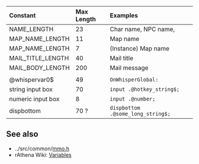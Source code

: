 | **Constant**        | **Max Length** | **Examples**           |
|:--------------------|:---------------|:-----------------------|
| NAME\_LENGTH        | 23             | Char name, NPC name,   |
| MAP\_NAME\_LENGTH   | 11             | Map name               |
| MAP\_NAME\_LENGTH   | 7              | (Instance) Map name    |
| MAIL\_TITLE\_LENGTH | 40             | Mail title             |
| MAIL\_BODY\_LENGTH  | 200            | Mail message           |
|                     |                |                        |
| @whispervar0$       | 49             | `OnWhisperGlobal:`     |
| string input box    | 70             | `input .@hotkey_string$;` |
| numeric input box   | 8              | `input .@number;`      |
| dispbottom          | 70 ?           | `dispbottom .@some_long_string$;` |

## See also ##
  * ../src/common/[mmo.h](http://rathena.googlecode.com/svn/trunk/src/common/mmo.h)
  * rAthena Wiki: [Variables](http://rathena.org/wiki/Variables#Minima_and_Maxima_of_Variables)